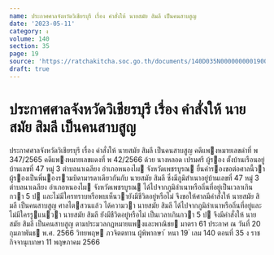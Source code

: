 ```yaml
---
name: ประกาศศาลจังหวัดวิเชียรบุรี เรื่อง คำสั่งให้ นายสมัย สิมลี เป็นคนสาบสูญ
date: '2023-05-11'
category: ง
volume: 140
section: 35
page: 19
source: 'https://ratchakitcha.soc.go.th/documents/140D035N0000000001900.pdf'
draft: true
---
```


# ประกาศศาลจังหวัดวิเชียรบุรี เรื่อง คำสั่งให้ นายสมัย สิมลี เป็นคนสาบสูญ

ประกาศศาลจังหวัดวิเชียรบุรี เรื่อง คําสั่งให้ นายสมัย สิมลี เป็นคนสาบสูญ คดีแพงหมายเลขดําที่ พ 347/2565 คดีแพงหมายเลขแดงที่ พ 42/2566 ด้วย นางหลอด เปรมศรี ผู้รอง ตั้งบ้านเรือนอยู่บ้านเลขที่ 47 หมู่ 3 ตําบลนาเฉลียง อําเภอหนองไผ จังหวัดเพชรบูรณ ยื่นคํารองขอต่อศาลนี้วาผู้รองเป็นพี่นองรวมบิดามารดาเดียวกันกับ นายสมัย สิมลี ซึ่งมีภูมิสําเนาอยู่บ้านเลขที่ 47 หมู่ 3 ตําบลนาเฉลียง อําเภอหนองไผ จังหวัดเพชรบูรณ ได้ไปจากภูมิลําเนาหรือถิ่นที่อยู่เป็นเวลาเกินกวา 5 ป และไม่มีใครทราบหรือพบเห็นวายังมีชีวิตอยู่หรือไม่ จึงขอให้ศาลมีคําสั่งให้ นายสมัย สิมลี เป็นคนสาบสูญ ศาลไตสวนแล้ว ได้ความวา นายสมัย สิมลี ได้ไปจากภูมิลําเนาหรือถิ่นที่อยู่และไม่มีใครรูแนวา นายสมัย สิมลี ยังมีชีวิตอยู่หรือไม่ เป็นเวลาเกินกวา 5 ป จึงมีคําสั่งให้ นายสมัย สิมลี เป็นคนสาบสูญ ตามประมวลกฎหมายแพงและพาณิชย มาตรา 61 ประกาศ ณ วันที่ 20 กุมภาพันธ พ.ศ. 2566 วิทยพฤษ ภวจิตตทาน ผู้พิพากษา ้ หนา 19 ่ เลม 140 ตอนที่ 35 ง ราชกิจจานุเบกษา 11 พฤษภาคม 2566
